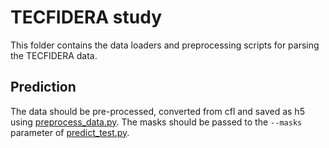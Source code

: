 # TECFIDERA study
This folder contains the data loaders and preprocessing scripts for parsing the TECFIDERA data.


## Prediction
The data should be pre-processed, converted from cfl and saved as h5 using [preprocess_data.py](preprocessing/preprocess_data.py).
The masks should be passed to the `--masks` parameter of [predict_test.py](reconstruction/rim.py).

